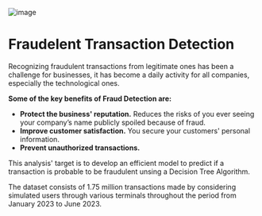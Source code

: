 ![image](https://user-images.githubusercontent.com/124618854/218286355-2ecf0b68-64a3-4de8-a161-23c3e7b60b49.png)

# Fraudelent Transaction Detection

Recognizing fraudulent transactions from legitimate ones has been a challenge for businesses, it has become a daily activity for all companies, especially the technological ones.

**Some of the key benefits of Fraud Detection are:**
- **Protect the business' reputation.** Reduces the risks of you ever seeing your company’s name publicly spoiled because of fraud.
- **Improve customer satisfaction.** You secure your customers' personal information.
- **Prevent unauthorized transactions.**

This analysis' target is to develop an efficient model to predict if a transaction is probable to be fraudulent unsing a Decision Tree Algorithm.

The dataset consists of 1.75 million transactions made by considering simulated users through various terminals throughout the period from January 2023 to June 2023.

